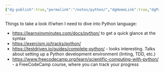 ```yaml
---
{"dg-publish":true,"permalink":"/notes/python/","dgHomeLink":true,"dgPassFrontmatter":false,"dgShowBacklinks":true,"dgShowLocalGraph":false}
---
```


Things to take a look if/when I need to dive into Python language:

- <https://learnxinyminutes.com/docs/python/> to get a quick glance at the syntax
- <https://exercism.io/tracks/python/>
- <https://testdriven.io/guides/complete-python/> - looks interesting. Talks about setting up a Python development environment (linting, TDD, etc.)
- <https://www.freecodecamp.org/learn/scientific-computing-with-python/> - a FreeCodeCamp course, where you can track your progress